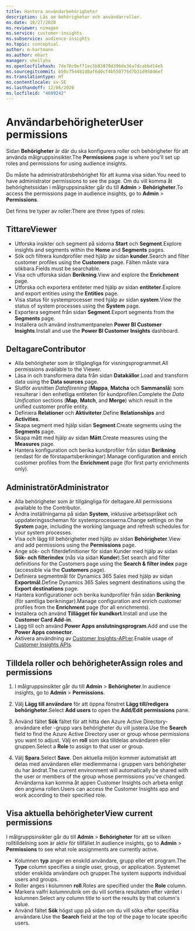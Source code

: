 ```yaml
---
title: Hantera användarbehörigheter
description: Läs om behörigheter och användarroller.
ms.date: 10/27/2020
ms.reviewer: nimagen
ms.service: customer-insights
ms.subservice: audience-insights
ms.topic: conceptual
author: m-hartmann
ms.author: mhart
manager: shellyha
ms.openlocfilehash: 7de78c0ef71ec5b83870d396de36a7dcabbd14e5
ms.sourcegitcommit: b50c754481d0af6d0cf4b550775d7b31d95846ef
ms.translationtype: HT
ms.contentlocale: sv-SE
ms.lasthandoff: 12/06/2020
ms.locfileid: "4689242"
---
```

# <a name="user-permissions"></a><span data-ttu-id="97355-103">Användarbehörigheter</span><span class="sxs-lookup"><span data-stu-id="97355-103">User permissions</span></span>

<span data-ttu-id="97355-104">Sidan **Behörigheter** är där du ska konfigurera roller och behörigheter för att använda målgruppsinsikter.</span><span class="sxs-lookup"><span data-stu-id="97355-104">The **Permissions** page is where you'll set up roles and permissions for using audience insights.</span></span>

<span data-ttu-id="97355-105">Du måste ha administratörsbehörighet för att kunna visa sidan.</span><span class="sxs-lookup"><span data-stu-id="97355-105">You need to have administrator permissions to see the page.</span></span> <span data-ttu-id="97355-106">Om du vill komma åt behörighetssidan i målgruppsinsikter går du till **Admin** > **Behörigheter**.</span><span class="sxs-lookup"><span data-stu-id="97355-106">To access the permissions page in audience insights, go to **Admin** > **Permissions**.</span></span>

<span data-ttu-id="97355-107">Det finns tre typer av roller:</span><span class="sxs-lookup"><span data-stu-id="97355-107">There are three types of roles:</span></span>

## <a name="viewer"></a><span data-ttu-id="97355-108">Tittare</span><span class="sxs-lookup"><span data-stu-id="97355-108">Viewer</span></span>

- <span data-ttu-id="97355-109">Utforska insikter och segment på sidorna **Start** och **Segment**.</span><span class="sxs-lookup"><span data-stu-id="97355-109">Explore insights and segments within the **Home** and **Segments** pages.</span></span>
- <span data-ttu-id="97355-110">Sök och filtrera kundprofiler med hjälp av sidan **kunder**.</span><span class="sxs-lookup"><span data-stu-id="97355-110">Search and filter customer profiles using the **Customers** page.</span></span> <span data-ttu-id="97355-111">Fälten måste vara sökbara.</span><span class="sxs-lookup"><span data-stu-id="97355-111">Fields must be searchable.</span></span>
- <span data-ttu-id="97355-112">Visa och utforska sidan **Berikning**.</span><span class="sxs-lookup"><span data-stu-id="97355-112">View and explore the **Enrichment** page.</span></span>
- <span data-ttu-id="97355-113">Utforska och exportera entiteter med hjälp av sidan **entiteter**.</span><span class="sxs-lookup"><span data-stu-id="97355-113">Explore and export entities using the **Entities** page.</span></span>
- <span data-ttu-id="97355-114">Visa status för systemprocesser med hjälp av sidan **system**.</span><span class="sxs-lookup"><span data-stu-id="97355-114">View the status of system processes  using the **System** page.</span></span>
- <span data-ttu-id="97355-115">Exportera segment från sidan **Segment**.</span><span class="sxs-lookup"><span data-stu-id="97355-115">Export segments from the **Segments** page.</span></span>
- <span data-ttu-id="97355-116">Installera och använd instrumentpanelen **Power BI Customer Insights**.</span><span class="sxs-lookup"><span data-stu-id="97355-116">Install and use the **Power BI Customer Insights** dashboard.</span></span>

## <a name="contributor"></a><span data-ttu-id="97355-117">Deltagare</span><span class="sxs-lookup"><span data-stu-id="97355-117">Contributor</span></span>

- <span data-ttu-id="97355-118">Alla behörigheter som är tillgängliga för visningsprogrammet.</span><span class="sxs-lookup"><span data-stu-id="97355-118">All permissions available to the Viewer.</span></span>
- <span data-ttu-id="97355-119">Läsa in och transformera data från sidan **Datakällor**.</span><span class="sxs-lookup"><span data-stu-id="97355-119">Load and transform data using the **Data sources** page.</span></span>
- <span data-ttu-id="97355-120">Slutför avsnitten *Dataförening* (**Mappa**, **Matcha** och **Sammanslå**) som resulterar i den enhetliga entiteten för kundprofilen.</span><span class="sxs-lookup"><span data-stu-id="97355-120">Complete the *Data Unification* sections (**Map**, **Match**, and **Merge**) which result in the unified customer profile entity.</span></span>
- <span data-ttu-id="97355-121">Definiera **Relationer** och **Aktiviteter**.</span><span class="sxs-lookup"><span data-stu-id="97355-121">Define **Relationships** and **Activities**.</span></span>
- <span data-ttu-id="97355-122">Skapa segment med hjälp sidan **Segment**.</span><span class="sxs-lookup"><span data-stu-id="97355-122">Create segments using the **Segments** page.</span></span>
- <span data-ttu-id="97355-123">Skapa mått med hjälp av sidan **Mått**.</span><span class="sxs-lookup"><span data-stu-id="97355-123">Create measures using the **Measures** page.</span></span>
- <span data-ttu-id="97355-124">Hantera konfiguration och berika kundprofiler från sidan **Berikning** (endast för de förstapartsberikningar).</span><span class="sxs-lookup"><span data-stu-id="97355-124">Manage configuration and enrich customer profiles from the **Enrichment** page (for first party enrichments only).</span></span>

## <a name="administrator"></a><span data-ttu-id="97355-125">Administratör</span><span class="sxs-lookup"><span data-stu-id="97355-125">Administrator</span></span>

- <span data-ttu-id="97355-126">Alla behörigheter som är tillgängliga för deltagare.</span><span class="sxs-lookup"><span data-stu-id="97355-126">All permissions available to the Contributor.</span></span>
- <span data-ttu-id="97355-127">Ändra inställningarna på sidan **System**, inklusive arbetsspråket och uppdateringsscheman för systemprocesserna.</span><span class="sxs-lookup"><span data-stu-id="97355-127">Change settings on the **System** page, including the working language and refresh schedules for your system processes.</span></span>
- <span data-ttu-id="97355-128">Visa och lägg till behörigheter med hjälp av sidan **Behörigheter**.</span><span class="sxs-lookup"><span data-stu-id="97355-128">View and add permissions using the **Permissions** page.</span></span>
- <span data-ttu-id="97355-129">Ange sök- och filterdefinitioner för sidan Kunder med hjälp av sidan **Sök- och filterindex** (nås via sidan **Kunder**).</span><span class="sxs-lookup"><span data-stu-id="97355-129">Set search and filter definitions for the Customers page using the **Search & filter index** page (accessible via the **Customers** page).</span></span>
- <span data-ttu-id="97355-130">Definiera segmentmål för Dynamics 365 Sales med hjälp av sidan **Exportmål**.</span><span class="sxs-lookup"><span data-stu-id="97355-130">Define Dynamics 365 Sales segment destinations using the **Export destinations** page.</span></span>
- <span data-ttu-id="97355-131">Hantera konfigurationer och berika kundprofiler från sidan **Berikning** (för samtliga berikningar).</span><span class="sxs-lookup"><span data-stu-id="97355-131">Manage configuration and enrich customer profiles from the **Enrichment** page (for all enrichments).</span></span>
- <span data-ttu-id="97355-132">Installera och använd **Tillägget för kundkort**.</span><span class="sxs-lookup"><span data-stu-id="97355-132">Install and use the **Customer Card Add-in**.</span></span>
- <span data-ttu-id="97355-133">Lägg till och använd **Power Apps anslutningsprogram**.</span><span class="sxs-lookup"><span data-stu-id="97355-133">Add and use the **Power Apps connector**.</span></span>
- <span data-ttu-id="97355-134">Aktivera användning av [Customer Insights-API:er](apis.md).</span><span class="sxs-lookup"><span data-stu-id="97355-134">Enable usage of [Customer Insights APIs](apis.md).</span></span>

## <a name="assign-roles-and-permissions"></a><span data-ttu-id="97355-135">Tilldela roller och behörigheter</span><span class="sxs-lookup"><span data-stu-id="97355-135">Assign roles and permissions</span></span>

1. <span data-ttu-id="97355-136">I målgruppsinsikter går du till **Admin** > **Behörigheter**.</span><span class="sxs-lookup"><span data-stu-id="97355-136">In audience insights, go to **Admin** > **Permissions**.</span></span>

1. <span data-ttu-id="97355-137">Välj **Lägg till användare** för att öppna fönstret **Lägg till/redigera behörigheter**.</span><span class="sxs-lookup"><span data-stu-id="97355-137">Select **Add users** to open the **Add/Edit permissions** pane.</span></span>

1. <span data-ttu-id="97355-138">Använd fältet **Sök** fältet för att hitta den Azure Active Directory-användare eller -grupp vars behörigheter du vill justera.</span><span class="sxs-lookup"><span data-stu-id="97355-138">Use the **Search** field to find the Azure Active Directory user or group whose permissions you want to adjust.</span></span> <span data-ttu-id="97355-139">Välj en **roll** som ska tilldelas användaren eller gruppen.</span><span class="sxs-lookup"><span data-stu-id="97355-139">Select a **Role** to assign to that user or group.</span></span>

1. <span data-ttu-id="97355-140">Välj **Spara**.</span><span class="sxs-lookup"><span data-stu-id="97355-140">Select **Save**.</span></span> <span data-ttu-id="97355-141">Den aktuella miljön kommer automatiskt att delas med användaren eller medlemmarna i gruppen vars behörigheter du har ändrat.</span><span class="sxs-lookup"><span data-stu-id="97355-141">The current environment will automatically be shared with the user or members of the group whose permissions you've changed.</span></span> <span data-ttu-id="97355-142">Användarna kan komma åt appen Customer Insights och arbeta enligt den angivna rollen.</span><span class="sxs-lookup"><span data-stu-id="97355-142">Users can access the Customer Insights app and work according to their specified role.</span></span>

## <a name="view-current-permissions"></a><span data-ttu-id="97355-143">Visa aktuella behörigheter</span><span class="sxs-lookup"><span data-stu-id="97355-143">View current permissions</span></span>

<span data-ttu-id="97355-144">I målgruppsinsikter går du till **Admin** > **Behörigheter** för att se vilken rolltilldelning som är aktiv för tillfället.</span><span class="sxs-lookup"><span data-stu-id="97355-144">In audience insights, go to **Admin** > **Permissions** to see what role assignments are currently active.</span></span>

- <span data-ttu-id="97355-145">Kolumnen **typ** anger en enskild användare, grupp eller ett program.</span><span class="sxs-lookup"><span data-stu-id="97355-145">The **Type** column specifies a single user, group, or application.</span></span> <span data-ttu-id="97355-146">Systemet stöder enskilda användare och grupper.</span><span class="sxs-lookup"><span data-stu-id="97355-146">The system supports individual users and groups.</span></span>
- <span data-ttu-id="97355-147">Roller anges i kolumnen **roll**.</span><span class="sxs-lookup"><span data-stu-id="97355-147">Roles are specified under the **Role** column.</span></span>
- <span data-ttu-id="97355-148">Markera valfri kolumnrubrik om du vill sortera resultaten efter värdet i kolumnen.</span><span class="sxs-lookup"><span data-stu-id="97355-148">Select any column title to sort the results by that column's value.</span></span>
- <span data-ttu-id="97355-149">Använd fältet **Sök** högst upp på sidan om du vill söka efter specifika användare.</span><span class="sxs-lookup"><span data-stu-id="97355-149">Use the **Search** field at the top of the page to locate specific users.</span></span>
